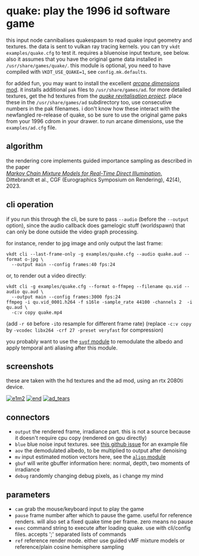 # quake: play the 1996 id software game

this input node cannibalises quakespasm to read quake input geometry and
textures. the data is sent to vulkan ray tracing kernels. you can try `vkdt
examples/quake.cfg` to test it. requires a bluenoise input texture, see below.
also it assumes that you have the original game data installed in
`/usr/share/games/quake/`. this module is optional, you need to have compiled
with `VKDT_USE_QUAKE=1`, see `config.mk.defaults`.

for added fun, you may want to install the excellent [*arcane dimensions*
mod](https://www.moddb.com/mods/arcane-dimensions). it installs additional
`pak` files to `/usr/share/games/ad`. for more detailed textures, get the hd
textures from the [*quake revitalisation
project*](https://www.moddb.com/mods/quake-hd-pack-guide/addons/quake-revitalization-project-texture-pack).
place these in the `/usr/share/games/ad` subdirectory too, use consecutive
numbers in the pak filenames. i don't know how these interact with the
newfangled re-release of quake, so be sure to use the original game paks from
your 1996 cdrom in your drawer. to run arcane dimensions, use the
`examples/ad.cfg` file.

## algorithm

the rendering core implements guided importance sampling as described in the paper  
[*Markov Chain Mixture Models for Real-Time Direct Illumination*.](https://jo.dreggn.org/home/2023_mcmm.pdf)  
Dittebrandt et al., CGF (Eurographics Symposium on Rendering), 42(4), 2023.

## cli operation

if you run this through the cli, be sure to pass `--audio` (before the
`--output` option), since the audio callback does gamelogic stuff (worldspawn)
that can only be done outside the video graph processing.

for instance, render to jpg image and only output the last frame:
```
vkdt cli --last-frame-only -g examples/quake.cfg --audio quake.aud --format o-jpg \
  --output main --config frames:40 fps:24
```

or, to render out a video directly:
```
vkdt cli -g examples/quake.cfg --format o-ffmpeg --filename qu.vid --audio qu.aud \
  --output main --config frames:3000 fps:24
ffmpeg -i qu.vid_0001.h264 -f s16le -sample_rate 44100 -channels 2  -i qu.aud \
  -c:v copy quake.mp4
```
(add `-r 60` before `-i`to resample for different frame rate)
(replace `-c:v copy` by `-vcodec libx264 -crf 27 -preset veryfast` for compression)

you probably want to use the [`svgf` module](../svgf/readme.md) to remodulate
the albedo and apply temporal anti aliasing after this module.

## screenshots

these are taken with the hd textures and the ad mod, using an rtx 2080ti device.

[![e1m2](q0.png)](q0.png)
[![end](q1.png)](q1.png)
[![ad_tears](q2.png)](q2.png)

## connectors

* `output` the rendered frame, irradiance part. this is not a source because it doesn't require cpu copy (rendered on gpu directly)
* `blue` blue noise input textures. see [this github issue](https://github.com/hanatos/vkdt/issues/32) for an example file
* `aov` the demodulated albedo, to be multiplied to output after denoising
* `mv` input estimated motion vectors here, see the [`align` module](../align/readme.md)
* `gbuf` will write gbuffer information here: normal, depth, two moments of irradiance
* `debug` randomly changing debug pixels, as i change my mind

## parameters

* `cam` grab the mouse/keyboard input to play the game
* `pause` frame number after which to pause the game. useful for reference renders. will also set a fixed quake time per frame. zero means no pause
* `exec` command string to execute after loading quake. use with cli/config files. accepts ';' separated lists of commands
* `ref` reference render mode. either use guided vMF mixture models or reference/plain cosine hemisphere sampling

